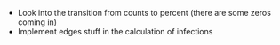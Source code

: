 - Look into the transition from counts to percent (there are some zeros coming in)
- Implement edges stuff in the calculation of infections